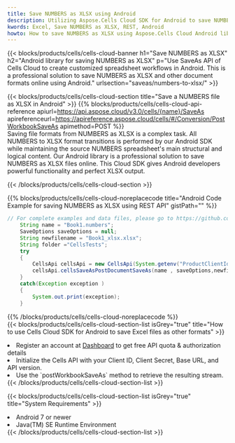 ```yaml
---
title: Save NUMBERS as XLSX using Android 
description: Utilizing Aspose.Cells Cloud SDK for Android to save NUMBERS format file as XLSX format file. 
kwords: Excel, Save NUMBERS as XLSX, REST, Android
howto: How to save NUMBERS as XLSX using Aspose.Cells Cloud Android library.
---
```



{{< blocks/products/cells/cells-cloud-banner h1="Save NUMBERS as XLSX" h2="Android library for saving NUMBERS as XLSX" p="Use SaveAs API of Cells Cloud to create customized spreadsheet workflows in Android. This is a professional solution to save NUMBERS as XLSX and other document formats online using Android." urlsection="saveas/numbers-to-xlsx/" >}}

{{< blocks/products/cells/cells-cloud-section  title="Save a NUMBERS file as XLSX in Android" >}}
{{% blocks/products/cells/cells-cloud-api-reference  apiurl=https://api.aspose.cloud/v3.0/cells/{name}/SaveAs  apireferenceurl=https://apireference.aspose.cloud/cells/#/Conversion/PostWorkbookSaveAs  apimethod=POST %}}
<br/>
Saving file formats from NUMBERS as XLSX is a complex task. All NUMBERS to XLSX format transitions is performed by our Android SDK while maintaining the source NUMBERS spreadsheet's main structural and logical content. Our Android library is a professional solution to save NUMBERS as XLSX files online. This Cloud SDK gives Android developers powerful functionality and perfect XLSX output.

{{< /blocks/products/cells/cells-cloud-section >}}

{{% blocks/products/cells/cells-cloud-noreplacecode title="Android Code Example for saving NUMBERS as XLSX using REST API" gistPath="" %}}
  
```java
// For complete examples and data files, please go to https://github.com/aspose-cells-cloud/aspose-cells-cloud-android/
    String name = "Book1.numbers";
    SaveOptions saveOptions = null;
    String newfilename = "Book1_xlsx.xlsx";
    String folder ="CellsTests";
    try
    {
        CellsApi cellsApi = new CellsApi(System.getenv("ProductClientId"), System.getenv("ProductClientSecret"));
        cellsApi.cellsSaveAsPostDocumentSaveAs(name , saveOptions,newfilename,false,false,folder,null,null,null,true);                       
    }
    catch(Exception exception )
    {
        System.out.print(exception);
    }
```
  
{{% /blocks/products/cells/cells-cloud-noreplacecode  %}}
<br/>
{{< blocks/products/cells/cells-cloud-section-list isGrey="true"  title="How to use Cells Cloud SDK for Android to save Excel files as other formats" >}}
<li>Register an account at <a href="https://dashboard.aspose.cloud/">Dashboard</a> to get free API quota & authorization details</li>
<li>Initialize the Cells API with your Client ID, Client Secret, Base URL, and API version.</li>
<li>Use the `postWorkbookSaveAs` method to retrieve the resulting stream.</li>
{{< /blocks/products/cells/cells-cloud-section-list >}}

{{< blocks/products/cells/cells-cloud-section-list isGrey="true"  title="System Requirements" >}}
<li>Android 7 or newer</li>
<li>Java(TM) SE Runtime Environment</li>
{{< /blocks/products/cells/cells-cloud-section-list >}}
